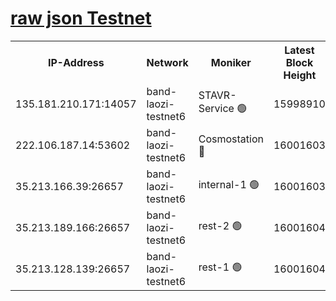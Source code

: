 
[raw json Testnet](https://rpc-check.bandt.stavr.tech/bandt/rpcbandt_result.json)
=

<table><tr><th>IP-Address</th><th>Network</th><th>Moniker</th><th>Latest Block Height</th><th>Earliest Block Height</th><th>Catching Up</th><th>Tx Index</th><th>Voting Power</th><th>Scan Time</th></tr><tr><td>135.181.210.171:14057</td><td>band-laozi-testnet6</td><td>STAVR-Service 🟢</td><td>15998910</td><td>15322501</td><td>False</td><td>on</td><td>0</td><td>2024-02-19T08:32:28.096813893UTC</td></tr><tr><td>222.106.187.14:53602</td><td>band-laozi-testnet6</td><td>Cosmostation 🔴</td><td>16001603</td><td>15423001</td><td>False</td><td>on</td><td>2203623</td><td>2024-02-19T08:32:29.474613993UTC</td></tr><tr><td>35.213.166.39:26657</td><td>band-laozi-testnet6</td><td>internal-1 🟢</td><td>16001603</td><td>15901603</td><td>False</td><td>on</td><td>0</td><td>2024-02-19T08:32:30.346757908UTC</td></tr><tr><td>35.213.189.166:26657</td><td>band-laozi-testnet6</td><td>rest-2 🟢</td><td>16001604</td><td>15901604</td><td>False</td><td>on</td><td>0</td><td>2024-02-19T08:32:31.279074155UTC</td></tr><tr><td>35.213.128.139:26657</td><td>band-laozi-testnet6</td><td>rest-1 🟢</td><td>16001604</td><td>15901604</td><td>False</td><td>on</td><td>0</td><td>2024-02-19T08:32:32.219527461UTC</td></tr></table>
